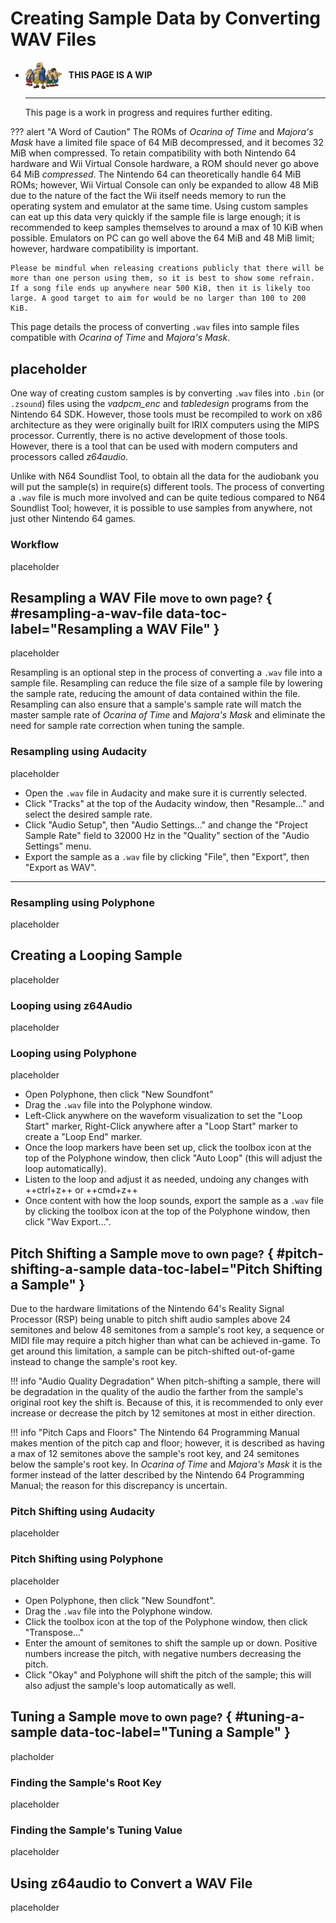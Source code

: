 # Creating Sample Data by Converting WAV Files

<div class="grid cards" markdown>

-   <img style="width:58.5px; height:auto; vertical-align: middle;" src="../../../assets/images/carpenters.png"> <b>&nbsp;&nbsp;THIS PAGE IS A WIP</b>
  
    ---

    This page is a work in progress and requires further editing.

</div>

??? alert "A Word of Caution"
    The ROMs of *Ocarina of Time* and *Majora's Mask* have a limited file space of 64 MiB decompressed, and it becomes 32 MiB when compressed. To retain compatibility with both Nintendo 64 hardware and Wii Virtual Console hardware, a ROM should never go above 64 MiB *compressed*. The Nintendo 64 can theoretically handle 64 MiB ROMs; however, Wii Virtual Console can only be expanded to allow 48 MiB due to the nature of the fact the Wii itself needs memory to run the operating system and emulator at the same time. Using custom samples can eat up this data very quickly if the sample file is large enough; it is recommended to keep samples themselves to around a max of 10 KiB when possible. Emulators on PC can go well above the 64 MiB and 48 MiB limit; however, hardware compatibility is important.

    Please be mindful when releasing creations publicly that there will be more than one person using them, so it is best to show some refrain. If a song file ends up anywhere near 500 KiB, then it is likely too large. A good target to aim for would be no larger than 100 to 200 KiB.

This page details the process of converting `.wav` files into sample files compatible with *Ocarina of Time* and *Majora's Mask*.

## placeholder
One way of creating custom samples is by converting `.wav` files into `.bin` (or `.zsound`) files using the *vadpcm_enc* and *tabledesign* programs from the Nintendo 64 SDK. However, those tools must be recompiled to work on x86 architecture as they were originally built for IRIX computers using the MIPS processor. Currently, there is no active development of those tools. However, there is a tool that can be used with modern computers and processors called *z64audio*.

Unlike with N64 Soundlist Tool, to obtain all the data for the audiobank you will put the sample(s) in require(s) different tools. The process of converting a `.wav` file is much more involved and can be quite tedious compared to N64 Soundlist Tool; however, it is possible to use samples from anywhere, not just other Nintendo 64 games.

### Workflow
placeholder

## Resampling a WAV File <small>move to own page?</small> { #resampling-a-wav-file data-toc-label="Resampling a WAV File" }
placeholder

Resampling is an optional step in the process of converting a `.wav` file into a sample file. Resampling can reduce the file size of a sample file by lowering the sample rate, reducing the amount of data contained within the file. Resampling can also ensure that a sample's sample rate will match the master sample rate of *Ocarina of Time* and *Majora's Mask* and eliminate the need for sample rate correction when tuning the sample.

### Resampling using Audacity
placeholder

- Open the `.wav` file in Audacity and make sure it is currently selected.
- Click "Tracks" at the top of the Audacity window, then "Resample..." and select the desired sample rate.
- Click "Audio Setup", then "Audio Settings..." and change the "Project Sample Rate" field to 32000 Hz in the "Quality" section of the "Audio Settings" menu.
- Export the sample as a `.wav` file by clicking "File", then "Export", then "Export as WAV".
***

### Resampling using Polyphone
placeholder

## Creating a Looping Sample
placeholder

### Looping using z64Audio
placeholder

### Looping using Polyphone
placeholder

- Open Polyphone, then click "New Soundfont"
- Drag the `.wav` file into the Polyphone window.
- Left-Click anywhere on the waveform visualization to set the "Loop Start" marker, Right-Click anywhere after a "Loop Start" marker to create a "Loop End" marker.
- Once the loop markers have been set up, click the toolbox icon at the top of the Polyphone window, then click "Auto Loop" (this will adjust the loop automatically).
- Listen to the loop and adjust it as needed, undoing any changes with ++ctrl+z++ or ++cmd+z++
- Once content with how the loop sounds, export the sample as a `.wav` file by clicking the toolbox icon at the top of the Polyphone window, then click "Wav Export...".

## Pitch Shifting a Sample <small>move to own page?</small> { #pitch-shifting-a-sample data-toc-label="Pitch Shifting a Sample" }
Due to the hardware limitations of the Nintendo 64's Reality Signal Processor (RSP) being unable to pitch shift audio samples above 24 semitones and below 48 semitones from a sample's root key, a sequence or MIDI file may require a pitch higher than what can be achieved in-game. To get around this limitation, a sample can be pitch-shifted out-of-game instead to change the sample's root key.

!!! info "Audio Quality Degradation"
    When pitch-shifting a sample, there will be degradation in the quality of the audio the farther from the sample's original root key the shift is. Because of this, it is recommended to only ever increase or decrease the pitch by 12 semitones at most in either direction.

!!! info "Pitch Caps and Floors"
    The Nintendo 64 Programming Manual makes mention of the pitch cap and floor; however, it is described as having a max of 12 semitones above the sample's root key, and 24 semitones below the sample's root key. In *Ocarina of Time* and *Majora's Mask* it is the former instead of the latter described by the Nintendo 64 Programming Manual; the reason for this discrepancy is uncertain.

### Pitch Shifting using Audacity
placeholder

### Pitch Shifting using Polyphone
placeholder

- Open Polyphone, then click "New Soundfont".
- Drag the `.wav` file into the Polyphone window.
- Click the toolbox icon at the top of the Polyphone window, then click "Transpose..."
- Enter the amount of semitones to shift the sample up or down. Positive numbers increase the pitch, with negative numbers decreasing the pitch.
- Click "Okay" and Polyphone will shift the pitch of the sample; this will also adjust the sample's loop automatically as well.

## Tuning a Sample <small>move to own page?</small> { #tuning-a-sample data-toc-label="Tuning a Sample" }
placholder

### Finding the Sample's Root Key
placeholder

### Finding the Sample's Tuning Value
placeholder

## Using z64audio to Convert a WAV File
placeholder